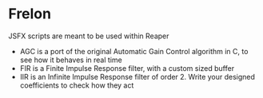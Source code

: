 # Frelon

JSFX scripts are meant to be used within Reaper
- AGC is a port of the original Automatic Gain Control algorithm in C, to see how it behaves in real time
- FIR is a Finite Impulse Response filter, with a custom sized buffer
- IIR is an Infinite Impulse Response filter of order 2. Write your designed coefficients to check how they act
